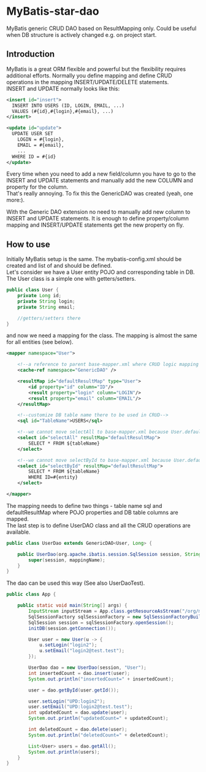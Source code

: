# MyBatis-star-dao
MyBatis generic CRUD DAO based on ResultMapping only. Could be useful 
when DB structure is actively changed e.g. on project start.

## Introduction
MyBatis is a great ORM flexible and powerful but the flexibility requires 
additional efforts. Normally you define mapping and define CRUD operations 
in the mapping INSERT/UPDATE/DELETE statements. <br />
INSERT and UPDATE normally looks like this:
```xml
<insert id="insert">
  INSERT INTO USERS (ID, LOGIN, EMAIL, ...)
  VALUES (#{id},#{login},#{email}, ...)
</insert>
```
```xml
<update id="update">
  UPDATE USER SET
    LOGIN = #{login},
    EMAIL = #{email},
    ...
  WHERE ID = #{id}
</update>
```

Every time when you need to add a new field/column you have to go to the 
INSERT and UPDATE statements and manually add the new COLUMN and property 
for the column. <br />
That's really annoying. To fix this the GenericDAO was created (yeah, 
one more:).

With the Generic DAO extension no need to manually add new column to 
INSERT and UPDATE statements. It is enough to define property/column 
mapping and INSERT/UPDATE statements get the new property on fly.

## How to use
Initially MyBatis setup is the same. The mybatis-config.xml should be 
created and list of **<typeAliases>** and **<mappers>** should be defined.<br />
Let's consider we have a User entity POJO and corresponding table in DB. The User class 
is a simple one with getters/setters.
```java
public class User {
    private Long id;
    private String login;
    private String email;

    //getters/setters there
}
```
and now we need a mapping for the class. The mapping is almost the same for all entities (see below).
```xml
<mapper namespace="User">

    <!--a reference to parent base-mapper.xml where CRUD logic mapping is done-->
    <cache-ref namespace="GenericDAO" />

    <resultMap id="defaultResultMap" type="User">
        <id property="id" column="ID"/>
        <result property="login" column="LOGIN"/>
        <result property="email" column="EMAIL"/>
    </resultMap>

    <!--customize DB table name there to be used in CRUD-->
    <sql id="TableName">USERS</sql>

    <!--we cannot move selectAll to base-mapper.xml because User.defaultResultMap is not available there-->
    <select id="selectAll" resultMap="defaultResultMap">
        SELECT * FROM ${tableName}
    </select>

    <!--we cannot move selectById to base-mapper.xml because User.defaultResultMap is not available there-->
    <select id="selectById" resultMap="defaultResultMap">
        SELECT * FROM ${tableName}
        WHERE ID=#{entity}
    </select>

</mapper>
```
The mapping needs to define two things - table name sql and defaultResultMap where 
POJO properties and DB table columns are mapped. <br />
The last step is to define UserDAO class and all the CRUD operations are available.
```java
public class UserDao extends GenericDAO<User, Long> {

    public UserDao(org.apache.ibatis.session.SqlSession session, String mappingName) {
        super(session, mappingName);
    }
}
```
The dao can be used this way (See also UserDaoTest).
```java
public class App {

    public static void main(String[] args) {
        InputStream inputStream = App.class.getResourceAsStream("/org/mybatis/mybatis-config.xml");
        SqlSessionFactory sqlSessionFactory = new SqlSessionFactoryBuilder().build(inputStream);
        SqlSession session = sqlSessionFactory.openSession();
        initDB(session.getConnection());

        User user = new User(u -> {
            u.setLogin("login2");
            u.setEmail("login2@test.test");
        });

        UserDao dao = new UserDao(session, "User");
        int insertedCount = dao.insert(user);
        System.out.println("insertedCount=" + insertedCount);

        user = dao.getById(user.getId());

        user.setLogin("UPD:login2");
        user.setEmail("UPD:login2@test.test");
        int updatedCount = dao.update(user);
        System.out.println("updatedCount=" + updatedCount);

        int deletedCount = dao.delete(user);
        System.out.println("deletedCount=" + deletedCount);

        List<User> users = dao.getAll();
        System.out.println(users);
    }
}
```